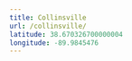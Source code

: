 ```yaml
---
title: Collinsville
url: /collinsville/
latitude: 38.670326700000004
longitude: -89.9845476
---
```

